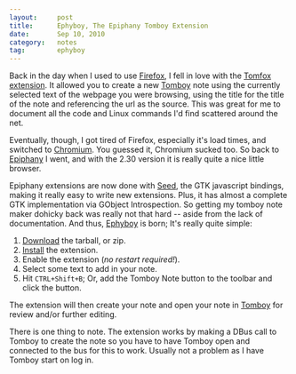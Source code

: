 ```yaml
---
layout:     post
title:      Ephyboy, The Epiphany Tomboy Extension
date:       Sep 10, 2010
category:   notes
tag:        ephyboy
---
```


Back in the day when I used to use [Firefox][], I fell in love with the [Tomfox extension][]. It
allowed you to create a new [Tomboy][] note using the currently selected text of the webpage you
were browsing, using the title for the title of the note and referencing the url as the source. This
was great for me to document all the code and Linux commands I'd find scattered around the net.

Eventually, though, I got tired of Firefox, especially it's load times, and switched to
[Chromium][]. You guessed it, Chromium sucked too. So back to [Epiphany][] I went, and with the
2.30 version it is really quite a nice little browser.

Epiphany extensions are now done with [Seed][], the GTK javascript bindings, making it really
easy to write new extensions. Plus, it has almost a complete GTK implementation via GObject
Introspection. So getting my tomboy note maker dohicky back was really not that hard -- aside from
the lack of documentation. And thus, [Ephyboy][] is born; It's really quite simple:

 1. [Download][] the tarball, or zip.
 2. [Install][] the extension.
 3. Enable the extension (*no restart required!*).
 4. Select some text to add in your note.
 5. Hit `CTRL+Shift+B`; Or, add the Tomboy Note button to the toolbar and click the button.

The extension will then create your note and open your note in [Tomboy][] for review and/or further
editing.

There is one thing to note. The extension works by making a DBus call to Tomboy to create the note
so you have to have Tomboy open and connected to the bus for this to work. Usually not a problem
as I have Tomboy start on log in.

[Firefox]:http://getfirefox.com
[Tomboy]:http://projects.gnome.org/tomboy/
[Chromium]:http://www.chromium.org/
[Tomfox extension]:https://addons.mozilla.org/en-US/firefox/addon/8276/
[Epiphany]:http://projects.gnome.org/epiphany/
[Seed]:http://live.gnome.org/Seed
[Ephyboy]:http://github.com/MattRead/Ephyboy
[Download]:http://github.com/MattRead/Ephyboy/downloads
[Install]:http://github.com/MattRead/Ephyboy/wiki
